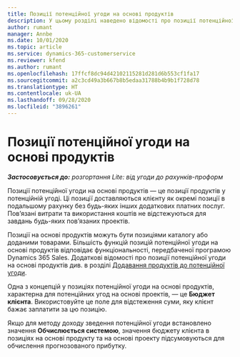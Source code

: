 ```yaml
---
title: Позиції потенційної угоди на основі продуктів
description: У цьому розділі наведено відомості про позиції потенційної угоди на основі продуктів у Project Operations.
author: rumant
manager: Annbe
ms.date: 10/01/2020
ms.topic: article
ms.service: dynamics-365-customerservice
ms.reviewer: kfend
ms.author: rumant
ms.openlocfilehash: 17ffcf8dc94d42102115281d281d6b553cf1fa17
ms.sourcegitcommit: a2c3cd49a3b667b8b5edaa31788b4b9b1f728d78
ms.translationtype: HT
ms.contentlocale: uk-UA
ms.lasthandoff: 09/28/2020
ms.locfileid: "3896261"
---
```

# <a name="product-based-opportunity-lines"></a>Позиції потенційної угоди на основі продуктів

_**Застосовується до:** розгортання Lite: від угоди до рахунків-проформ_

Позиції потенційної угоди на основі продуктів — це позиції продуктів у потенційній угоді. Ці позиції доставляються клієнту як окремі позиції в подальшому рахунку без будь-яких інших додаткових платних послуг. Пов’язані витрати та використання коштів не відстежуються для завдань будь-яких пов’язаних проектів.

Позиції на основі продуктів можуть бути позиціями каталогу або доданими товарами. Більшість функцій позицій потенційної угоди на основі продуктів відповідає функціональності, передбаченої програмою Dynamics 365 Sales. Додаткові відомості про позиції потенційної угоди на основі продуктів див. в розділі [Додавання продуктів до потенційної угоди](https://docs.microsoft.com/dynamics365/sales-enterprise/add-products-opportunity).

Одна з концепцій у позиціях потенційної угоди на основі продуктів, характерна для потенційних угод на основі проектів, — це **Бюджет клієнта**. Використовуйте це поле для відстеження суми, яку клієнт бажає заплатити за цю позицію.

Якщо для методу доходу зведення потенційної угоди встановлено значення **Обчислюється системою**, значення бюджету клієнта в позиціях на основі продукту та на основі проекту підсумовуються для обчислення прогнозованого прибутку.
